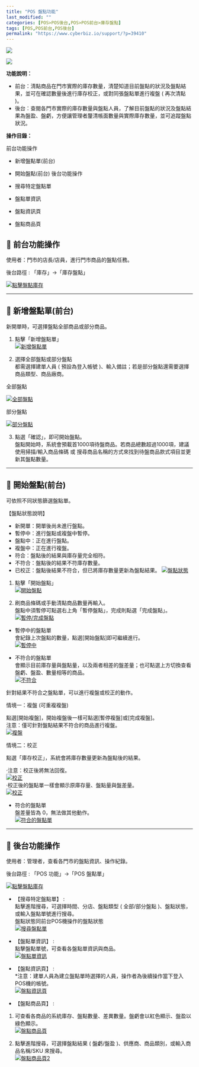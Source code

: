 ```yaml
---
title: "POS 盤點功能"
last_modified: ""
categories: [POS>POS後台,POS>POS前台>庫存盤點]
tags: [POS,POS前台,POS後台]
permalink: "https://www.cyberbiz.io/support/?p=39410"
---
```


![](https://www.cyberbiz.io/support/wp-content/uploads/適用站別.png)

[![](https://www.cyberbiz.io/support/wp-content/uploads/台灣站.png)](https://www.cyberbiz.io/support/?page_id=2490)

**功能說明：**  

* 前台：清點商品在門市實際的庫存數量，清楚知道目前盤點的狀況及盤點結果，並可在確認數量後進行庫存校正，或對同張盤點單進行複盤 ( 再次清點 )。 
* 後台：查閱各門市實際的庫存數量與盤點人員，了解目前盤點的狀況及盤點結果為盤盈、盤虧，方便讓管理者釐清帳面數量與實際庫存數量，並可追蹤盤點狀況。 

**操作目錄：**

前台功能操作

* 新增盤點單(前台)
* 開始盤點(前台)
後台功能操作

* 搜尋特定盤點單
* 盤點單資訊
* 盤點資訊頁
* 盤點商品頁

## 📌 前台功能操作



使用者：門市的店長/店員，進行門市商品的盤點任務。


後台路徑 :  「庫存」→「庫存盤點」  

[![點擊盤點庫存](https://www.cyberbiz.io/support/wp-content/uploads/POS-盤點功能01.png)](https://www.cyberbiz.io/support/wp-content/uploads/POS-盤點功能01.png)

* * *



## 📌 新增盤點單(前台)



新開單時，可選擇盤點全部商品或部分商品。



1. 點擊「新增盤點單」  
[![新增盤點單](https://www.cyberbiz.io/support/wp-content/uploads/POS-盤點功能02.png)](https://www.cyberbiz.io/support/wp-content/uploads/POS-盤點功能02.png)



2. 選擇全部盤點或部分盤點  
都需選擇建單人員 ( 預設為登入帳號 )、輸入備註；若是部分盤點還需要選擇商品類型、商品廠商。  



全部盤點

[![全部盤點](https://www.cyberbiz.io/support/wp-content/uploads/POS-盤點功能03.png)](https://www.cyberbiz.io/support/wp-content/uploads/POS-盤點功能03.png)

部分盤點

[![部分盤點](https://www.cyberbiz.io/support/wp-content/uploads/POS-盤點功能04.png)](https://www.cyberbiz.io/support/wp-content/uploads/POS-盤點功能04.png)



3. 點選「確認」，即可開始盤點。  
盤點開始時，系統會預載首1000項待盤商品。若商品總數超過1000項，建議使用掃描/輸入商品條碼 或
搜尋商品名稱的方式來找到待盤商品款式項目並更新其盤點數量。



* * *



## 📌 開始盤點(前台)



可依照不同狀態篩選盤點單。



【盤點狀態說明】

* 新開單：開單後尚未進行盤點。
* 暫停中：進行盤點或複盤中暫停。
* 盤點中：正在進行盤點。
* 複盤中：正在進行複盤。
* 符合：盤點後的結果與庫存量完全相符。
* 不符合：盤點後的結果不符庫存數量。
* 已校正：盤點後結果不符合，但已將庫存數量更新為盤點結果。
[![盤點狀態](https://www.cyberbiz.io/support/wp-content/uploads/POS-盤點功能05.png)](https://www.cyberbiz.io/support/wp-content/uploads/POS-盤點功能05.png)

1. 點擊「開始盤點」  
[![開始盤點](https://www.cyberbiz.io/support/wp-content/uploads/POS-盤點功能06.png)](https://www.cyberbiz.io/support/wp-content/uploads/POS-盤點功能06.png)



2. 刷商品條碼或手動清點商品數量再輸入。  
盤點中須暫停可點選右上角「暫停盤點」，完成則點選「完成盤點」。  
[![暫停/完成盤點](https://www.cyberbiz.io/support/wp-content/uploads/POS-盤點功能07.png)](https://www.cyberbiz.io/support/wp-content/uploads/POS-盤點功能07.png)



* 暫停中的盤點單  
會紀錄上次盤點的數量，點選[開始盤點]即可繼續進行。  
[![暫停中](https://www.cyberbiz.io/support/wp-content/uploads/POS-盤點功能08.png)](https://www.cyberbiz.io/support/wp-content/uploads/POS-盤點功能08.png)



* 不符合的盤點單  
會顯示目前庫存量與盤點量，以及兩者相差的盤差量；也可點選上方切換查看盤虧、盤盈、數量相等的商品。  
[![不符合](https://www.cyberbiz.io/support/wp-content/uploads/POS-盤點功能09.png)](https://www.cyberbiz.io/support/wp-content/uploads/POS-盤點功能09.png)  

針對結果不符合之盤點單，可以進行複盤或校正的動作。  


情境一：複盤 (可重複複盤)

點選[開始複盤]，開始複盤後一樣可點選[暫停複盤]或[完成複盤]。  
注意：僅可針對盤點結果不符合的商品進行複盤。  
[![複盤](https://www.cyberbiz.io/support/wp-content/uploads/POS-盤點功能10.png)](https://www.cyberbiz.io/support/wp-content/uploads/POS-盤點功能10.png)  


情境二：校正

點選「庫存校正」，系統會將庫存數量更新為盤點後的結果。  

·注意：校正後將無法回復。  
[![校正](https://www.cyberbiz.io/support/wp-content/uploads/POS-盤點功能11.png)](https://www.cyberbiz.io/support/wp-content/uploads/POS-盤點功能11.png)  
·校正後的盤點單一樣會顯示原庫存量、盤點量與盤差量。  
[![校正](https://www.cyberbiz.io/support/wp-content/uploads/POS-盤點功能12.png)](https://www.cyberbiz.io/support/wp-content/uploads/POS-盤點功能12.png)  



* 符合的盤點單  
盤差量皆為 0，無法做其他動作。  
[![符合的盤點單](https://www.cyberbiz.io/support/wp-content/uploads/POS-盤點功能13.png)](https://www.cyberbiz.io/support/wp-content/uploads/POS-盤點功能13.png)



* * *



## 📌 後台功能操作



使用者：管理者，查看各門市的盤點資訊、操作紀錄。


後台路徑 : 「POS 功能」→「POS 盤點單」  

[![點擊盤點庫存](https://www.cyberbiz.io/support/wp-content/uploads/POS-盤點功能14.png)](https://www.cyberbiz.io/support/wp-content/uploads/POS-盤點功能14.png)

* 【搜尋特定盤點單】 :   
點擊進階搜尋，可選擇時間、分店、盤點類型 ( 全部/部分盤點 )、盤點狀態，或輸入盤點單號進行搜尋。  
盤點狀態同前台POS機操作的盤點狀態  
[![搜尋盤點單](https://www.cyberbiz.io/support/wp-content/uploads/POS-盤點功能15.png)](https://www.cyberbiz.io/support/wp-content/uploads/POS-盤點功能15.png)



* 【盤點單資訊】 :   
點擊盤點單號，可查看各盤點單資訊與商品。  
[![盤點單資訊](https://www.cyberbiz.io/support/wp-content/uploads/POS-盤點功能16.png)](https://www.cyberbiz.io/support/wp-content/uploads/POS-盤點功能16.png)



* 【盤點資訊頁】 :   
*注意：建單人員為建立盤點單時選擇的人員，操作者為後續操作當下登入POS機的帳號。  
[![盤點資訊頁](https://www.cyberbiz.io/support/wp-content/uploads/POS-盤點功能17.png)](https://www.cyberbiz.io/support/wp-content/uploads/POS-盤點功能17.png)



* 【盤點商品頁】 : 
1. 可查看各商品的系統庫存、盤點數量、差異數量。盤虧會以紅色顯示、盤盈以綠色顯示。  
[![盤點商品頁](https://www.cyberbiz.io/support/wp-content/uploads/POS-盤點功能19.png)](https://www.cyberbiz.io/support/wp-content/uploads/POS-盤點功能19.png)



2. 點擊進階搜尋，可選擇盤點結果 ( 盤虧/盤盈 )、供應商、商品類別，或輸入商品名稱/SKU 來搜尋。  
[![盤點商品頁2](https://www.cyberbiz.io/support/wp-content/uploads/POS-盤點功能20.png)](https://www.cyberbiz.io/support/wp-content/uploads/POS-盤點功能20.png)





